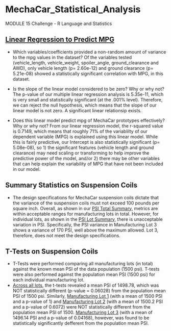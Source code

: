 # MechaCar_Statistical_Analysis
MODULE 15 Challenge - R Language and Statistics


## [Linear Regression to Predict MPG](Images/1_lmSummary.png)

  - Which variables/coefficients provided a non-random amount of variance to the mpg values in the dataset?
      Of the variables tested (vehicle_length, vehicle_weight, spoiler_angle, ground_clearance and AWD), only vehicle length (p= 2.60e-12) and ground clearance (p= 5.21e-08) showed a statistically significant correlation with MPG, in this dataset.
      
  
  - Is the slope of the linear model considered to be zero? Why or why not?
      The p-value of our multiple linear regression analysis is 5.35e-11, which is very small and statistically significant (at the .001% level).  Therefore, we can reject the null hypothesis, which means that the slope of our linear model is not zero.  A significant linear relationsip exists.
  
  - Does this linear model predict mpg of MechaCar prototypes effectively? Why or why not?
      From our linear regression model, the r-squared value is 0.7149, which means that roughly 71% of the variablilty of our dependent variable (MPG) is explained using this linear model.  While this is fairly predictive, our Intercept is also statistically significant (p= 5.08e-08), so 1) the significant features (vehicle length and ground clearance) may need scaling or transforming to help improve the predictive power of the model, and/or 2) there may be other variables that can help explain the variability of MPG that have not been included in our model.


## Summary Statistics on Suspension Coils

   - The design specifications for MechaCar suspension coils dictate that the variance of the suspension coils must not exceed 100 pounds per square inch.  Overall, as shown in our [PSI Total Summary](Images/2_total_summary.png), metrics are within acceptable ranges for manufacturing lots in total.  However, for individual lots, as shown in the [PSI Lot Summary](Images/2_lot_summary.png), there is unacceptable variation in PSI.  Specifically, the PSI variance in Manufacturing Lot 3 shows a variance of 170 PSI, well above the maximum allowed.  Lot 3, therefore, does not meet the design specifications.


## T-Tests on Suspension Coils

   - T-Tests were performed comparing all manufacturing lots (in total) against the known mean PSI of the data population (1500 psi).  T-tests were also performed against the population mean PSI (1500 psi) for each individual manufacturing lot.
   - [Across all lots](Images/3_all_lots.png), the t-tests revealed a mean PSI of 1498.78, which was NOT statistically different (p-value = 0.06028) from the population mean PSI of 1500 psi.   Similarly, [Manufacturing Lot 1](Images/3_Lot1.png) (with a mean of 1500 PSI and a p-value of 1) and [Manufacturing Lot 2](Images/3_Lot2.png) (with a mean of 1500.2 PSI and a p-value of 0.6072) were NOT statistically different from the population mean PSI of 1500.  [Manufacturing Lot 3](Images/3_Lot3.png) (with a mean of 1496.14 PSI and a p-value of 0.04168), however, was found to be statistically significantly defferent from the population mean PSI.  
